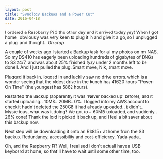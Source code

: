 ```yaml
---
layout: post
title: "Synology Backups and a Power Cut"
date: 2016-04-18
---
```


I ordered a Raspberry Pi 3 the other day and it arrived today yay! When I got home I obviously was very keen to plug it in and give it a go, so I unplugged a plug, and thought.. *Oh crap*

A couple of weeks ago I started a Backup task for all my photos on my NAS. So my DS410 has eagerly been uploading hundreds of gigabytes of DNGs to S3 24/7, and was about 25% finished (yay under 2 months left to be done!). And I just pulled the plug. Smart move, Nik, smart move.

Plugged it back in, logged in and luckily saw no drive errors, which is a wonder seeing that the oldest drive in the bunch has 41620 hours "Power-On Time" (the youngest has 5862 hours).

Restarted the Backup (apparently it was 'Never backed up' before), and it started uploading.. 10MB.. 20MB.. 0%. I logged into my AWS account to check it hadn't deleted the 250GB it had already uploaded.. it didn't.. Mysterious, what was it doing? We got to ~ 60MB uploaded, and suddenly.. 26% done! Thank the lord it picked it back up, and I feel a bit saver about this backup now.

Next step will be downloading it onto an RS815+ at home from the S3 backup. Redundancy, accessibility and cost-efficiency. Yada-yada..

Oh, and the Raspberry Pi? Well, I realised I don't actuall have a USB keyboard at home, so that'll have to wait until some other time, too.